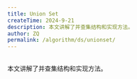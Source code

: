 ```yaml
---
title: Union Set
createTime: 2024-9-21
description: 本文讲解了并查集结构和实现方法。
author: ZQ
permalink: /algorithm/ds/unionset/
---
```

<br> 本文讲解了并查集结构和实现方法。
<!-- more -->

